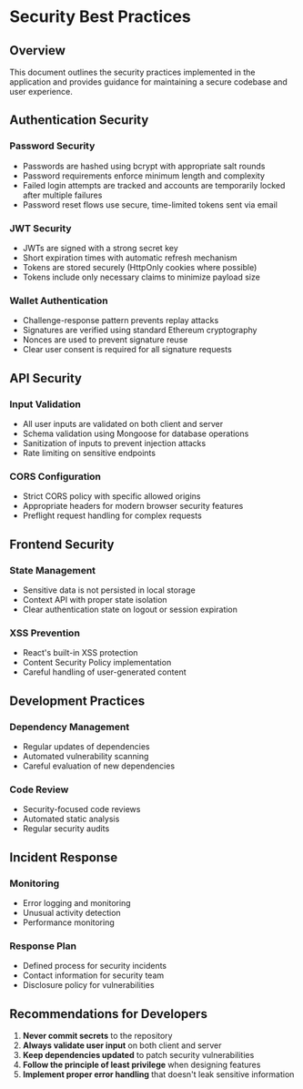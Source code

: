 # Security Best Practices

## Overview
This document outlines the security practices implemented in the application and provides guidance for maintaining a secure codebase and user experience.

## Authentication Security

### Password Security
- Passwords are hashed using bcrypt with appropriate salt rounds
- Password requirements enforce minimum length and complexity
- Failed login attempts are tracked and accounts are temporarily locked after multiple failures
- Password reset flows use secure, time-limited tokens sent via email

### JWT Security
- JWTs are signed with a strong secret key
- Short expiration times with automatic refresh mechanism
- Tokens are stored securely (HttpOnly cookies where possible)
- Tokens include only necessary claims to minimize payload size

### Wallet Authentication
- Challenge-response pattern prevents replay attacks
- Signatures are verified using standard Ethereum cryptography
- Nonces are used to prevent signature reuse
- Clear user consent is required for all signature requests

## API Security

### Input Validation
- All user inputs are validated on both client and server
- Schema validation using Mongoose for database operations
- Sanitization of inputs to prevent injection attacks
- Rate limiting on sensitive endpoints

### CORS Configuration
- Strict CORS policy with specific allowed origins
- Appropriate headers for modern browser security features
- Preflight request handling for complex requests

## Frontend Security

### State Management
- Sensitive data is not persisted in local storage
- Context API with proper state isolation
- Clear authentication state on logout or session expiration

### XSS Prevention
- React's built-in XSS protection
- Content Security Policy implementation
- Careful handling of user-generated content

## Development Practices

### Dependency Management
- Regular updates of dependencies
- Automated vulnerability scanning
- Careful evaluation of new dependencies

### Code Review
- Security-focused code reviews
- Automated static analysis
- Regular security audits

## Incident Response

### Monitoring
- Error logging and monitoring
- Unusual activity detection
- Performance monitoring

### Response Plan
- Defined process for security incidents
- Contact information for security team
- Disclosure policy for vulnerabilities

## Recommendations for Developers

1. **Never commit secrets** to the repository
2. **Always validate user input** on both client and server
3. **Keep dependencies updated** to patch security vulnerabilities
4. **Follow the principle of least privilege** when designing features
5. **Implement proper error handling** that doesn't leak sensitive information